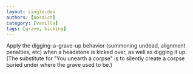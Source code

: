 ```yaml
---
layout: singleidea
authors: [aosdict]
category: [vanilla]
tags: [grave, kicking]
---
```

Apply the digging-a-grave-up behavior (summoning undead, alignment penalties, etc) when a headstone is kicked over, as well as digging it up. (The substitute for "You unearth a corpse" is to silently create a corpse buried under where the grave used to be.)
